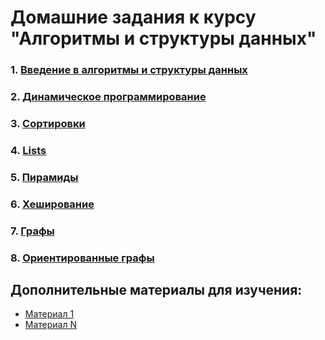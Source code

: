 # Домашние задания к курсу "Алгоритмы и структуры данных"

### 1. [Введение в алгоритмы и структуры данных]()

### 2. [Динамическое программирование]()

### 3. [Сортировки]()

### 4. [Lists]()

### 5. [Пирамиды]() 

### 6. [Хеширование]()

### 7. [Графы]()

### 8. [Ориентированные графы]()

## Дополнительные материалы для изучения:
- [Материал 1]()
- [Материал N]()
